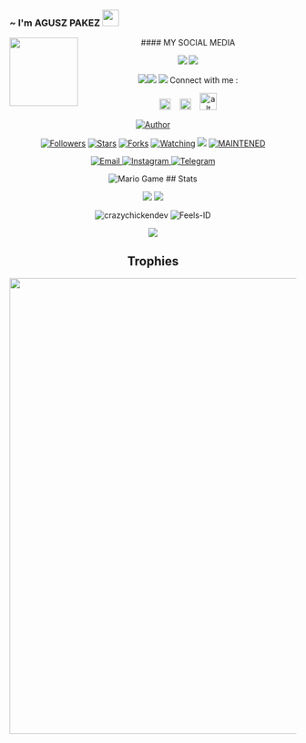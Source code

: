 ### ~ I'm AGUSZ PAKEZ <img src="https://github.com/TheDudeThatCode/Thedudethatcode/blob/master/Assets/Hi.gif" width="29px">
<img src="https://camo.githubusercontent.com/f060591e4b460b3badade3bac92fe215b040d66c7d808756b4773cf1018ca4bc/68747470733a2f2f6d65646961322e67697068792e636f6d2f6d656469612f4b7a745432633475386d595955694d4b644a2f67697068792e676966" width=120 height="120" align="left">
<center>
 #### MY SOCIAL MEDIA

[![](https://img.shields.io/badge/Github-black?logo=Github&logoColor=black&labelColor=white)](https://github.com/Feels-ID) [![](https://img.shields.io/badge/Twitter-blue?logo=Twitter&logoColor=White&labelColor=white)](https://mobile.twitter.com/)

[![](https://img.shields.ioFacebook-blue?logo=Facebook&logoColor=blue&labelColor=white)](https://www.facebook.com/aggusbudy.budy)[![](https://img.shields.io/badge/Instagram-red?logo=Instagram&logoColor=red&labelColor=white)](https://www.instagram.com/axfc_ap/) [![](https://img.shields.io/badge/Whatsapp-CHAT-red?logo=Whatsapp&logoColor=Brightgreen&labelColor=white)](https://wa.me/6289694354384?text=Asalamualaikum+bang)
Connect with me :

<a href="https://www.facebook.com/aggusbudy.budy"><img src="https://image.flaticon.com/icons/svg/174/174848.svg" alt="alt text" width="20" height="20"></a>      &nbsp;&nbsp;   <a href="https://instagram.com/axfc_ap"><img src="https://image.flaticon.com/icons/svg/174/174855.svg" alt="alt text" width="20" height="20"></a>
 &nbsp;&nbsp; 
<a href="https://youtube.com/channel/UCKP-E8RwFkJKhe-9uz0s9RQ"><img src="https://raw.githubusercontent.com/axfcap/axfcap/main/de1c91788be0d791135736995109272a.png" alt="alt text" width="30" height="30"></a>



<p align="center">
<a href="https://github.com/Feels-ID"><img title="Author" src="https://img.shields.io/badge/Author-MancaCansred.svg?style=for-the-badge&logo=github"></a>
</p>
<p align="center">
<a href="https://github.com/Feels-ID"><img title="Followers" src="https://img.shields.io/github/followers/XP-TN?color=blue&style=flat-square"></a>
<a href="https://github.com/XP-TN/XP-TNNBOT/stargazers/"><img title="Stars" src="https://img.shields.io/github/stars/XP-TN/XP-TNNBOT?color=red&style=flat-square"></a>
<a href="https://github.com/XP-TN/XP-TNNBOT/network/members"><img title="Forks" src="http://img.shields.io/github/forks/XP-TN/XP-TNNBOT?color=red&style=flat-square"></a>
<a href="https://github.com/XP-TN/XP-TNNBOT/watchers"><img title="Watching" src="https://img.shields.io/github/watchers/XP-TN/XP-TNNBOT?label=Watchers&color=blue&style=flat-square"></a>
<a href="https://hits.seeyoufarm.com"><img src="https://hits.seeyoufarm.com/api/count/incr/badge.svg?url=https%3A%2F%2Fgithub.com%2FXP-TN%2FXP-TNNBOT&count_bg=%2379C83D&title_bg=%23555555&icon=&icon_color=%23E7E7E7&title=Support&edge_flat=false"/></a>
<a href="#"><img title="MAINTENED" src="https://img.shields.io/badge/MAINTENED-YES-blue.svg"</a>
</p>




</p>
<p align="center">
  <a href="mailto: agusbudilaksono308@gmail.com">
    <img src="https://img.shields.io/badge/-Email-red?style=for-the-badge&logo=Gmail&labelColor=2d2d2d" alt="Email">
  </a>
  <a href="https://www.instagram.com/axfc_ap">
    <img src="https://img.shields.io/badge/-Instagram-mediumvioletred?style=for-the-badge&logo=Instagram&labelColor=2d2d2d" alt="Instagram">
  </a> 
  <a href="https://t.me/AGUSZPAKEZ">
    <img src="https://img.shields.io/badge/-Telegram-blue?style=for-the-badge&logo=Telegram&labelColor=2d2d2d" alt="Telegram">
  </a>
</p>
<img src="https://github.com/TheDudeThatCode/TheDudeThatCode/blob/master/Assets/Mario_Gameplay.gif" alt="Mario Game">
## Stats

<a href="https://github.com/Feels-ID"><img src="https://github-readme-stats.vercel.app/api?username=Feels-ID&show_icons=true&theme=radical"></a>
<a href="https://github.com/Feels-ID"><img src="https://github-readme-stats.vercel.app/api/top-langs/?username=Feels-ID&theme=highcontrast&layout=compact"></a>

<!--START_SECTION:waka-->
<!--END_SECTION:waka-->
<p align="center" height='130px'> <img src="https://github-readme-stats.vercel.app/api?username=Feels-ID&show_icons=true&hide_title=true&include_all_commits=true&line_height=21&bg_color=0,64FFDA,64FFDA,A9EFDE,F2FFFC&count_public=true&theme=graywhite" alt="crazychickendev"/> <img src="https://github-readme-stats.vercel.app/api/top-langs/?username=Feels-ID&layout=compact&show_icons=true&bg_color=0,EFFDF9,CBFFF3,64FFDA&theme=graywhite&hide_title=true" alt="Feels-ID"/> </p>

<p align="center">
    <img src="https://github-readme-streak-stats.herokuapp.com/?user=Feels-ID">
</p>

## Trophies
<p align="center"> <img width=800 src="https://github-profile-trophy.vercel.app/?username=Feels-ID&row=2&column=3"/>

